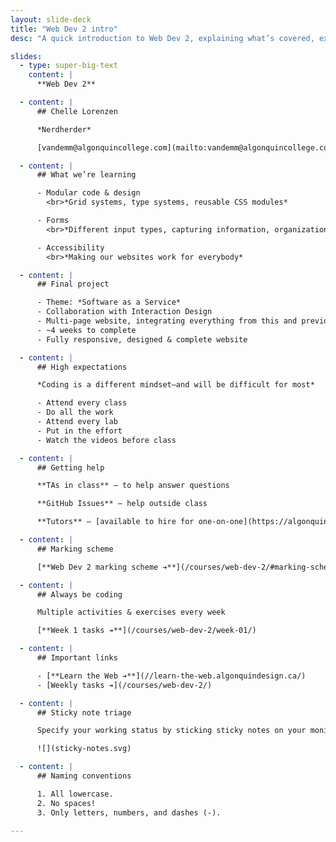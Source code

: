 ```yaml
---
layout: slide-deck
title: "Web Dev 2 intro"
desc: "A quick introduction to Web Dev 2, explaining what’s covered, expectations & marking scheme."

slides:
  - type: super-big-text
    content: |
      **Web Dev 2**

  - content: |
      ## Chelle Lorenzen

      *Nerdherder*

      [vandemm@algonquincollege.com](mailto:vandemm@algonquincollege.com)

  - content: |
      ## What we’re learning

      - Modular code & design
        <br>*Grid systems, type systems, reusable CSS modules*

      - Forms
        <br>*Different input types, capturing information, organization*

      - Accessibility
        <br>*Making our websites work for everybody*

  - content: |
      ## Final project

      - Theme: *Software as a Service*
      - Collaboration with Interaction Design
      - Multi-page website, integrating everything from this and previous terms
      - ~4 weeks to complete
      - Fully responsive, designed & complete website

  - content: |
      ## High expectations

      *Coding is a different mindset—and will be difficult for most*

      - Attend every class
      - Do all the work
      - Attend every lab
      - Put in the effort
      - Watch the videos before class

  - content: |
      ## Getting help

      **TAs in class** — to help answer questions

      **GitHub Issues** — help outside class

      **Tutors** — [available to hire for one-on-one](https://algonquincollege.libguides.com/slc/peer-tutoring)

  - content: |
      ## Marking scheme

      [**Web Dev 2 marking scheme ➔**](/courses/web-dev-2/#marking-scheme)

  - content: |
      ## Always be coding

      Multiple activities & exercises every week

      [**Week 1 tasks ➔**](/courses/web-dev-2/week-01/)

  - content: |
      ## Important links

      - [**Learn the Web ➔**](//learn-the-web.algonquindesign.ca/)
      - [Weekly tasks ➔](/courses/web-dev-2/)

  - content: |
      ## Sticky note triage

      Specify your working status by sticking sticky notes on your monitor

      ![](sticky-notes.svg)

  - content: |
      ## Naming conventions

      1. All lowercase.
      2. No spaces!
      3. Only letters, numbers, and dashes (-).

---
```

